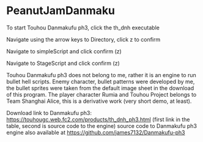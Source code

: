 # PeanutJamDanmaku
To start Touhou Danmakufu ph3, click the th_dnh executable

Navigate using the arrow keys to Directory, click z to confirm

Navigate to simpleScript and click confirm (z)

Navigate to StageScript and click confirm (z)

Touhou Danmakufu ph3 does not belong to me, rather it is an engine to run bullet hell scripts.
Enemy character, bullet patterns were developed by me, the bullet sprites were taken from the default image sheet in the download of this program.
The player character Rumia and Touhou Project belongs to Team Shanghai Alice, this is a derivative work (very short demo, at least).

Download link to Danmakufu ph3:
https://touhougc.web.fc2.com/products/th_dnh_ph3.html (first link in the table, second is source code to the engine)
source code to Danmakufu ph3 engine also available at https://github.com/james7132/Danmakufu-ph3 
